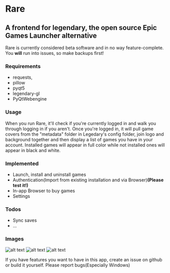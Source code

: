 # Rare
## A frontend for legendary, the open source Epic Games Launcher alternative

Rare is currently considered beta software and in no way feature-complete. You **will** run into issues, so make backups first!

### Requirements
 - requests, 
 - pillow
 - pyqt5
 - legendary-gl
 - PyQtWebengine
 
 ### Usage
 When you run Rare, it'll check if you're currently logged in and walk you through logging in if you aren't.
 Once you're logged in, it will pull game covers from the "metadata" folder in Legedary's config folder, join logo and background together and then display a list of games you have in your account. Installed games will appear in full color while not installed ones will appear in black and white.

 ### Implemented
- Launch, install and uninstall games
- Authentication(Import from existing installation and via Browser)**(Please test it!)**
- In-app Browser to buy games
- Settings
### Todos
- Sync saves
- ...


### Images

![alt text](https://github.com/Dummerle/Rare/blob/master/Screenshots/GameList.png?raw=true)
![alt text](https://github.com/Dummerle/Rare/blob/master/Screenshots/Uninstalled.png?raw=true)
![alt text](https://github.com/Dummerle/Rare/blob/master/Screenshots/Settings.png?raw=true)



If you have features you want to have in this app, create an issue on github or build it yourself. Please report bugs(Especially Windows)


